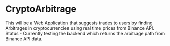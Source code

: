 # CryptoArbitrage
This will be a Web Application that suggests trades to users by finding Arbitrages in cryptocurrencies using real time prices from Binance API.
Status - Currently testing the backend which returns the arbitrage path from Binance API data.
